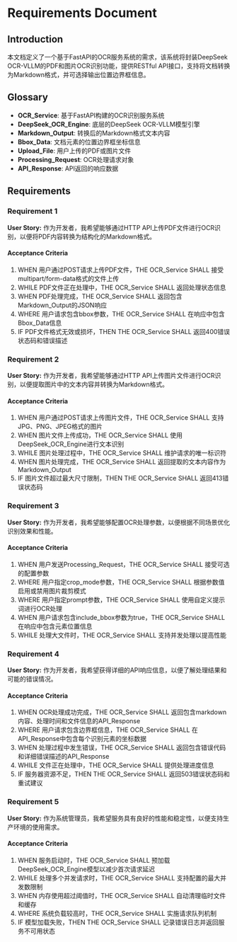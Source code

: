 # Requirements Document

## Introduction

本文档定义了一个基于FastAPI的OCR服务系统的需求，该系统将封装DeepSeek OCR-VLLM的PDF和图片OCR识别功能，提供RESTful API接口，支持将文档转换为Markdown格式，并可选择输出位置边界框信息。

## Glossary

- **OCR_Service**: 基于FastAPI构建的OCR识别服务系统
- **DeepSeek_OCR_Engine**: 底层的DeepSeek OCR-VLLM模型引擎
- **Markdown_Output**: 转换后的Markdown格式文本内容
- **Bbox_Data**: 文档元素的位置边界框坐标信息
- **Upload_File**: 用户上传的PDF或图片文件
- **Processing_Request**: OCR处理请求对象
- **API_Response**: API返回的响应数据

## Requirements

### Requirement 1

**User Story:** 作为开发者，我希望能够通过HTTP API上传PDF文件进行OCR识别，以便将PDF内容转换为结构化的Markdown格式。

#### Acceptance Criteria

1. WHEN 用户通过POST请求上传PDF文件，THE OCR_Service SHALL 接受multipart/form-data格式的文件上传
2. WHILE PDF文件正在处理中，THE OCR_Service SHALL 返回处理状态信息
3. WHEN PDF处理完成，THE OCR_Service SHALL 返回包含Markdown_Output的JSON响应
4. WHERE 用户请求包含bbox参数，THE OCR_Service SHALL 在响应中包含Bbox_Data信息
5. IF PDF文件格式无效或损坏，THEN THE OCR_Service SHALL 返回400错误状态码和错误描述

### Requirement 2

**User Story:** 作为开发者，我希望能够通过HTTP API上传图片文件进行OCR识别，以便提取图片中的文本内容并转换为Markdown格式。

#### Acceptance Criteria

1. WHEN 用户通过POST请求上传图片文件，THE OCR_Service SHALL 支持JPG、PNG、JPEG格式的图片
2. WHEN 图片文件上传成功，THE OCR_Service SHALL 使用DeepSeek_OCR_Engine进行文本识别
3. WHILE 图片处理过程中，THE OCR_Service SHALL 维护请求的唯一标识符
4. WHEN 图片处理完成，THE OCR_Service SHALL 返回提取的文本内容作为Markdown_Output
5. IF 图片文件超过最大尺寸限制，THEN THE OCR_Service SHALL 返回413错误状态码

### Requirement 3

**User Story:** 作为开发者，我希望能够配置OCR处理参数，以便根据不同场景优化识别效果和性能。

#### Acceptance Criteria

1. WHEN 用户发送Processing_Request，THE OCR_Service SHALL 接受可选的配置参数
2. WHERE 用户指定crop_mode参数，THE OCR_Service SHALL 根据参数值启用或禁用图片裁剪模式
3. WHERE 用户指定prompt参数，THE OCR_Service SHALL 使用自定义提示词进行OCR处理
4. WHEN 用户请求包含include_bbox参数为true，THE OCR_Service SHALL 在响应中包含元素位置信息
5. WHILE 处理大文件时，THE OCR_Service SHALL 支持并发处理以提高性能

### Requirement 4

**User Story:** 作为开发者，我希望获得详细的API响应信息，以便了解处理结果和可能的错误情况。

#### Acceptance Criteria

1. WHEN OCR处理成功完成，THE OCR_Service SHALL 返回包含markdown内容、处理时间和文件信息的API_Response
2. WHERE 用户请求包含边界框信息，THE OCR_Service SHALL 在API_Response中包含每个识别元素的坐标数据
3. WHEN 处理过程中发生错误，THE OCR_Service SHALL 返回包含错误代码和详细错误描述的API_Response
4. WHILE 文件正在处理中，THE OCR_Service SHALL 提供处理进度信息
5. IF 服务器资源不足，THEN THE OCR_Service SHALL 返回503错误状态码和重试建议

### Requirement 5

**User Story:** 作为系统管理员，我希望服务具有良好的性能和稳定性，以便支持生产环境的使用需求。

#### Acceptance Criteria

1. WHEN 服务启动时，THE OCR_Service SHALL 预加载DeepSeek_OCR_Engine模型以减少首次请求延迟
2. WHILE 处理多个并发请求时，THE OCR_Service SHALL 支持配置的最大并发数限制
3. WHEN 内存使用超过阈值时，THE OCR_Service SHALL 自动清理临时文件和缓存
4. WHERE 系统负载较高时，THE OCR_Service SHALL 实施请求队列机制
5. IF 模型加载失败，THEN THE OCR_Service SHALL 记录错误日志并返回服务不可用状态